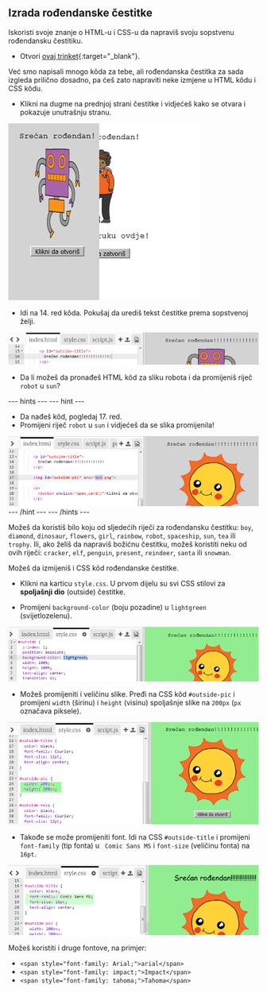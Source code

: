 ## Izrada rođendanske čestitke

Iskoristi svoje znanje o HTML-u i CSS-u da napraviš svoju sopstvenu rođendansku čestitiku.

+ Otvori [ovaj trinket](http://jumpto.cc/web-card){:target="_blank"}.

Već smo napisali mnogo kôda za tebe, ali rođendanska čestitka za sada izgleda prilično dosadno, pa ćeš zato napraviti neke izmjene u HTML kôdu i CSS kôdu.

+ Klikni na dugme na prednjoj strani čestitke i vidjećeš kako se otvara i pokazuje unutrašnju stranu.

![screenshot](images/birthday-click.png)

+ Idi na 14. red kôda. Pokušaj da urediš tekst čestitke prema sopstvenoj želji.

![screenshot](images/birthday-card-html.png)

+ Da li možeš da pronađeš HTML kôd za sliku robota i da promijeniš riječ `robot` u `sun`?

\--- hints \--- \--- hint \---

+ Da nađeš kôd, pogledaj 17. red.
+ Promijeni riječ `robot` u `sun` i vidjećeš da se slika promijenila!

![screenshot](images/birthday-card-sun.png) \--- /hint \--- \--- /hints \---

Možeš da koristiš bilo koju od sljedećih riječi za rođendansku čestitku: `boy`, `diamond`, `dinosaur`, `flowers`, `girl`, `rainbow`, `robot`, `spaceship`, `sun`, `tea` ili `trophy`. Ili, ako želiš da napraviš božićnu čestitku, možeš koristiti neku od ovih riječi: `cracker`, `elf`, `penguin`, `present`, `reindeer`, `santa` ili `snowman`.

Možeš da izmijeniš i CSS kôd rođendanske čestitke.

+ Klikni na karticu `style.css`. U prvom dijelu su svi CSS stilovi za **spoljašnji dio** (outside) čestitke.

+ Promijeni `background-color` (boju pozadine) u `lightgreen` (svijetlozelenu).

![screenshot](images/birthday-card-outside.png)

+ Možeš promijeniti i veličinu slike. Pređi na CSS kôd `#outside-pic` i promijeni `width` (širinu) i `height` (visinu) spoljašnje slike na `200px` (`px` označava piksele).

![screenshot](images/birthday-card-size.png)

+ Takođe se može promijeniti font. Idi na CSS `#outside-title` i promijeni `font-family` (tip fonta) u ` Comic Sans MS` i `font-size` (veličinu fonta) na `16pt`.

![screenshot](images/birthday-card-font.png)

Možeš koristiti i druge fontove, na primjer:

+ `<span style="font-family: Arial;">arial</span>`
+ `<span style="font-family: impact;">Impact</span>`
+ `<span style="font-family: tahoma;">Tahoma</span>`